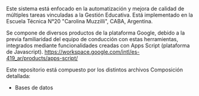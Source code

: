Este sistema está enfocado en la automatización y mejora de calidad de múltiples tareas vinculadas a la Gestión Educativa. Está implementado en la Escuela Técnica N°20 "Carolina Muzzilli", CABA, Argentina.

Se compone de diversos productos de la plataforma Google, debido a la previa familiaridad del equipo de conducción con estas herramientas, integrados mediante funcionalidades creadas con Apps Script (plataforma de Javascript). https://workspace.google.com/intl/es-419_ar/products/apps-script/

Este repositorio está compuesto por los distintos archivos
Composición detallada:
- Bases de datos 
